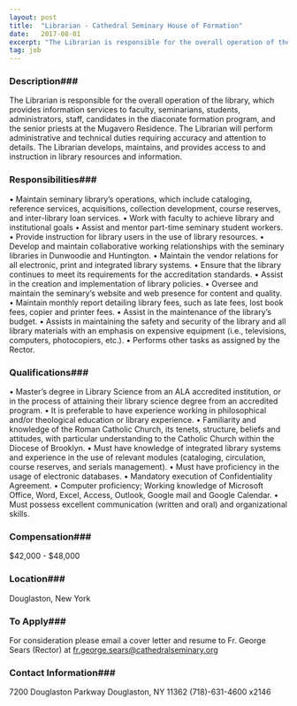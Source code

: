 ```yaml
---
layout: post
title:  "Librarian - Cathedral Seminary House of Formation"
date:   2017-08-01
excerpt: "The Librarian is responsible for the overall operation of the library, which provides information services to faculty, seminarians, students, administrators, staff, candidates in the diaconate formation program, and the senior priests at the Mugavero Residence. The Librarian will perform administrative and technical duties requiring accuracy and attention to details. The..."
tag: job
---
```


### Description###

The Librarian is responsible for the overall operation of the library, which provides information services to faculty, seminarians, students, administrators, staff, candidates in the diaconate formation program, and the senior priests at the Mugavero Residence. The Librarian will perform administrative and technical duties requiring accuracy and attention to details.  The Librarian develops, maintains, and provides access to and instruction in library resources and information.


### Responsibilities###

•	Maintain seminary library’s operations, which include cataloging, reference services, acquisitions, collection development, course reserves, and inter-library loan services.
•	Work with faculty to achieve library and institutional goals
•	Assist and mentor part-time seminary student workers.
•	Provide instruction for library users in the use of library resources.
•	Develop and maintain collaborative working relationships with the seminary libraries in Dunwoodie and Huntington.
•	Maintain the vendor relations for all electronic, print and integrated library systems.
•	Ensure that the library continues to meet its requirements for the accreditation standards.
•	Assist in the creation and implementation of library policies.
•	Oversee and maintain the seminary’s website and web presence for content and quality.
•	Maintain monthly report detailing library fees, such as late fees, lost book fees, copier and printer fees.
•	Assist in the maintenance of the library’s budget.
•	Assists in maintaining the safety and security of the library and all library materials with an emphasis on expensive equipment (i.e., televisions, computers, photocopiers, etc.).
•	Performs other tasks as assigned by the Rector.


### Qualifications###

•	Master’s degree in Library Science from an ALA accredited institution, or in the process of attaining their library science degree from an accredited program. 
•	It is preferable to have experience working in philosophical and/or theological education or library experience. 
•	Familiarity and knowledge of the Roman Catholic Church, its tenets, structure, beliefs and attitudes, with particular understanding to the Catholic Church within the Diocese of Brooklyn.
•	Must have knowledge of integrated library systems and experience in the use of relevant modules (cataloging, circulation, course reserves, and serials management). 
•	Must have proficiency in the usage of electronic databases. 
•	Mandatory execution of Confidentiality Agreement. 
•	Computer proficiency; Working knowledge of Microsoft Office, Word, Excel, Access, Outlook, Google mail and Google Calendar.
•	Must possess excellent communication (written and oral) and organizational skills.


### Compensation###

$42,000 - $48,000


### Location###

Douglaston, New York




### To Apply###

For consideration please email a cover letter and resume to Fr. George Sears (Rector) at fr.george.sears@cathedralseminary.org




### Contact Information###

7200 Douglaston Parkway
Douglaston, NY 11362
(718)-631-4600 x2146

